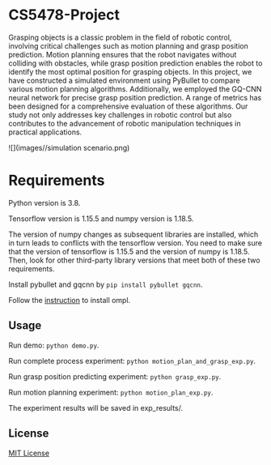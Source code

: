 # CS5478-Project
Grasping objects is a classic problem in the field of robotic control, involving critical challenges such as motion planning and grasp position prediction. Motion planning ensures that the robot navigates without colliding with obstacles, while grasp position prediction enables the robot to identify the most optimal position for grasping objects. In this project, we have constructed a simulated environment using PyBullet to compare various motion planning algorithms. Additionally, we employed the GQ-CNN neural network for precise grasp position prediction. A range of metrics has been designed for a comprehensive evaluation of these algorithms. Our study not only addresses key challenges in robotic control but also contributes to the advancement of robotic manipulation techniques in practical applications.

![](images//simulation scenario.png)

# Requirements

Python version is 3.8.

Tensorflow version is 1.15.5 and numpy version is 1.18.5. 

The version of numpy changes as subsequent libraries are installed, which in turn leads to conflicts with the tensorflow version. You need to make sure that the version of tensorflow is 1.15.5 and the version of numpy is 1.18.5. Then, look for other third-party library versions that meet both of these two requirements.

Install pybullet and gqcnn by `pip install pybullet gqcnn`.

Follow the [instruction](https://github.com/lyfkyle/pybullet_ompl) to install ompl.

## Usage

Run demo: `python demo.py`.

Run complete process experiment: `python motion_plan_and_grasp_exp.py`.

Run grasp position predicting experiment: `python grasp_exp.py`.

Run motion planning experiment: `python motion_plan_exp.py`.

The experiment results will be saved in exp_results/.

## License
[MIT License](./LICENSE)
